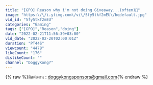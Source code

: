 ```yaml
---
title: "[GPO] Reason why i'm not doing Giveaway...(often)🍎"
image: "https:\/\/i.ytimg.com\/vi\/5fy5tkf2mEU\/hqdefault.jpg"
vid_id: "5fy5tkf2mEU"
categories: "Gaming"
tags: ["[GPO]","Reason","doing"]
date: "2022-02-21T11:56:39+03:00"
vid_date: "2022-02-20T02:00:01Z"
duration: "PT44S"
viewcount: "4478"
likeCount: "176"
dislikeCount: ""
channel: "DoggyKong?"
---
```

{% raw %}ติดต่องาน : doggykongsponsors@gmail.com{% endraw %}
